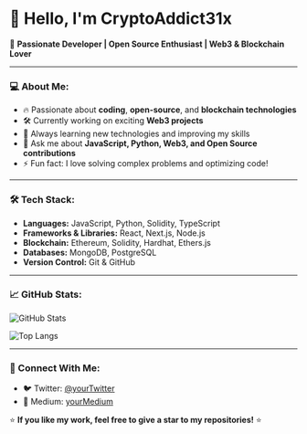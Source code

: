 # 👋 Hello, I'm CryptoAddict31x

🚀 **Passionate Developer | Open Source Enthusiast | Web3 & Blockchain Lover**

---

### 💻 About Me:
- 🔥 Passionate about **coding**, **open-source**, and **blockchain technologies**
- 🛠️ Currently working on exciting **Web3 projects**
- 🌱 Always learning new technologies and improving my skills
- 💬 Ask me about **JavaScript, Python, Web3, and Open Source contributions**
- ⚡ Fun fact: I love solving complex problems and optimizing code!

---

### 🛠️ Tech Stack:

- **Languages:** JavaScript, Python, Solidity, TypeScript
- **Frameworks & Libraries:** React, Next.js, Node.js
- **Blockchain:** Ethereum, Solidity, Hardhat, Ethers.js
- **Databases:** MongoDB, PostgreSQL
- **Version Control:** Git & GitHub

---

### 📈 GitHub Stats:
![GitHub Stats](https://github-readme-stats.vercel.app/api?username=crackyto&show_icons=true&theme=tokyonight)

![Top Langs](https://github-readme-stats.vercel.app/api/top-langs/?username=crackyto&layout=compact&theme=tokyonight)

---

### 🔗 Connect With Me:

- 🐦 Twitter: [@yourTwitter](https://x.com/CryptoAddict31x)
- 🔗 Medium: [yourMedium](https://medium.com/@cryptoaddict31x)
  

⭐ **If you like my work, feel free to give a star to my repositories!** ⭐
